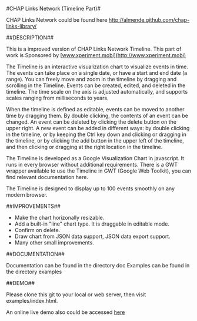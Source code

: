 #CHAP Links Network (Timeline Part)#

CHAP Links Network could be found here http://almende.github.com/chap-links-library/

##DESCRIPTION##

This is a improved version of CHAP Links Network Timeline. This part of work is Sponsored by [www.xperiment.mobi](http://www.xperiment.mobi)

The Timeline is an interactive visualization chart to visualize events in time. 
The events can take place on a single date, or have a start and end date 
(a range). You can freely move and zoom in the timeline by dragging and 
scrolling in the Timeline. Events can be created, edited, and deleted in the 
timeline. The time scale on the axis is adjusted automatically, and supports 
scales ranging from milliseconds to years.

When the timeline is defined as editable, events can be moved to another time 
by dragging them. By double clicking, the contents of an event can be changed. 
An event can be deleted by clicking the delete button on the upper right. A new 
event can be added in different ways: by double clicking in the timeline, or by 
keeping the Ctrl key down and clicking or dragging in the timeline, or by 
clicking the add button in the upper left of the timeline, and then clicking or 
dragging at the right location in the timeline.

The Timeline is developed as a Google Visualization Chart in javascript. It 
runs in every browser without additional requirements. There is a GWT wrapper 
available to use the Timeline in GWT (Google Web Toolkit), you can find relevant 
documentation here.

The Timeline is designed to display up to 100 events smoothly on any modern 
browser.


##IMPROVEMENTS##

- Make the chart horizonally resizable.
- Add a built-in "line" chart type. It is draggable in editable mode.
- Confirm on delete.
- Draw chart from JSON data support, JSON data export support.
- Many other small improvements.


##DOCUMENTATION##

Documentation can be found in the directory doc
Examples can be found in the directory examples

##DEMO##

Please clone this git to your local or web server, then visit examples/index.html.

An online live demo also could be accessed [here](http://htmlpreview.github.io/?https://github.com/longbill/chap-links-timeline/blob/master/examples/index.html)
